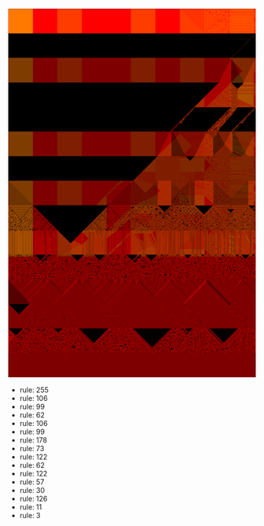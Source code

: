 ![photo](./output.png) 
 * rule: 255
* rule: 106
* rule: 99
* rule: 62
* rule: 106
* rule: 99
* rule: 178
* rule: 73
* rule: 122
* rule: 62
* rule: 122
* rule: 57
* rule: 30
* rule: 126
* rule: 11
* rule: 3
